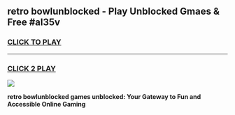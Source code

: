 
## retro bowlunblocked - Play Unblocked Gmaes & Free #al35v
<h3>
<a href="https://news.freeplayer.one?title=retro_bowlunblocked&ref=24F">CLICK TO PLAY</a></h3>
<hr>

<h3>
<a href="https://news.freeplayer.one?title=retro_bowlunblocked&ref=24F">CLICK 2 PLAY</a>
  
</h3>

<a href="https://news.freeplayer.one?title=retro_bowlunblocked&ref=24F/"><img src="https://clearcache.store/games.png"></a>


**retro bowlunblocked games unblocked: Your Gateway to Fun and Accessible Online Gaming**
